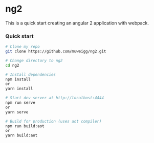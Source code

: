 # ng2
This is a quick start creating an angular 2 application with webpack.

### Quick start
```bash
# Clone my repo
git clone https://github.com/muweigg/ng2.git

# Change directory to ng2
cd ng2

# Install dependencies
npm install
or
yarn install

# Start dev server at http://localhost:4444
npm run serve
or
yarn serve

# Build for production (uses aot compiler)
npm run build:aot
or
yarn build:aot
```